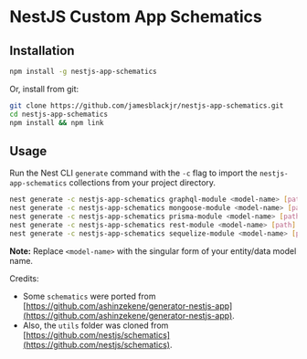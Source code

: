 # NestJS Custom App Schematics

## Installation

```bash
npm install -g nestjs-app-schematics
```

Or, install from git:

```bash
git clone https://github.com/jamesblackjr/nestjs-app-schematics.git
cd nestjs-app-schematics
npm install && npm link
```

## Usage

Run the Nest CLI `generate` command with the `-c` flag to import the `nestjs-app-schematics` collections from your project directory.

```bash
nest generate -c nestjs-app-schematics graphql-module <model-name> [path]
nest generate -c nestjs-app-schematics mongoose-module <model-name> [path]
nest generate -c nestjs-app-schematics prisma-module <model-name> [path]
nest generate -c nestjs-app-schematics rest-module <model-name> [path]
nest generate -c nestjs-app-schematics sequelize-module <model-name> [path]
```

**Note:** Replace `<model-name>` with the singular form of your entity/data model name.

Credits:

- Some `schematics` were ported from [https://github.com/ashinzekene/generator-nestjs-app](https://github.com/ashinzekene/generator-nestjs-app).
- Also, the `utils` folder was cloned from [https://github.com/nestjs/schematics](https://github.com/nestjs/schematics).
